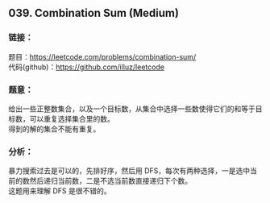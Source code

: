 ## 039. Combination Sum (Medium)

### **链接**：
题目：https://leetcode.com/problems/combination-sum/  
代码(github)：https://github.com/illuz/leetcode

### **题意**：
给出一些正整数集合，以及一个目标数，从集合中选择一些数使得它们的和等于目标数，可以重复选择集合里的数。  
得到的解的集合不能有重复。

### **分析**：

暴力搜索过去是可以的，先排好序，然后用 DFS，每次有两种选择，一是选中当前的数然后递归当前数，二是不选当前数直接递归下个数。  
这题用来理解 DFS 是很不错的。
